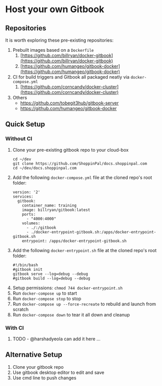 # Host your own Gitbook

## Repositories

It is worth exploring these pre-existing repositories:

1. Prebuilt images based on a `Dockerfile`
   1. [https://github.com/billryan/docker-gitbook](https://github.com/billryan/docker-gitbook)
   2. [https://github.com/humangeo/gitbook-docker](https://github.com/humangeo/gitbook-docker)
2. CI for build triggers and Gitbook all packaged neatly via `docker-compose.yml`
   1. [https://github.com/corncandy/docker-cluster](https://github.com/corncandy/docker-cluster)
1. Others
   * https://github.com/tobegit3hub/gitbook-server
   * https://github.com/humangeo/gitbook-docker

## Quick Setup

### Without CI

1. Clone your pre-existing gitbook repo to your cloud-box
   ```
   cd ~/dev
   git clone https://github.com/ShoppinPal/docs.shoppinpal.com
   cd ~/dev/docs.shoppinpal.com
   ```
2. Add the following `docker-compose.yml` file at the cloned repo's root folder:
   ```
   version: '2'
   services:
     gitbook:
       container_name: training
       image: billryan/gitbook:latest
       ports:
         - "4000:4000"
       volumes:
         - ./:/gitbook
         - ./docker-entrypoint-gitbook.sh:/apps/docker-entrypoint-gitbook.sh
       entrypoint: /apps/docker-entrypoint-gitbook.sh
   ```
3. Add the following `docker-entrypoint.sh` file at the cloned repo's root folder:
   ```
   #!/bin/bash
   #gitbook init
   gitbook serve --log=debug --debug
   #gitbook build --log=debug --debug
   ```
4. Setup permissions: `chmod 744 docker-entrypoint.sh`
5. Run `docker-compose up` to start
6. Run `docker-compose stop` to stop
7. Run `docker-compose up --force-recreate` to rebuild and launch from scratch
8. Run `docker-compose down` to tear it all down and cleanup

### With CI

1. TODO - @harshadyeola can add it here ...

## Alternative Setup

1. Clone your gitbook repo
2. Use gitbook desktop editor to edit and save
3. Use cmd line to push changes
